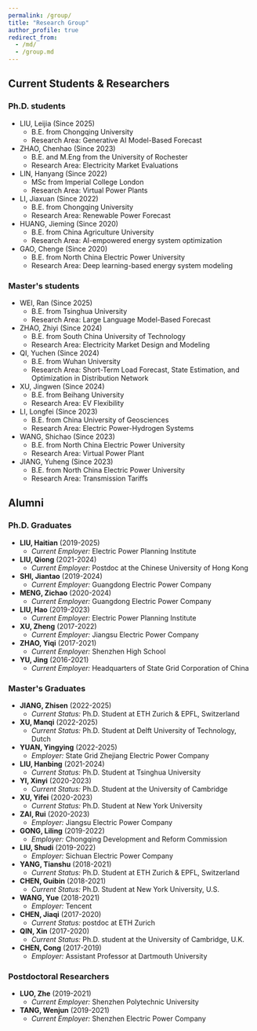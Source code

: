 ```yaml
---
permalink: /group/
title: "Research Group"
author_profile: true
redirect_from: 
  - /md/
  - /group.md
---
```


## Current Students & Researchers

### Ph.D. students 

- LIU, Leijia (Since 2025)
  - B.E. from Chongqing University
  - Research Area: Generative AI Model-Based Forecast
- ZHAO, Chenhao (Since 2023)
  - B.E. and M.Eng from the University of Rochester
  - Research Area: Electricity Market Evaluations
- LIN, Hanyang (Since 2022)
  - MSc from Imperial College London
  - Research Area: Virtual Power Plants
- LI, Jiaxuan (Since 2022)
  - B.E. from Chongqing University 
  - Research Area: Renewable Power Forecast
- HUANG, Jieming (Since 2020)
  - B.E. from China Agriculture University 
  - Research Area: AI-empowered energy system optimization
- GAO, Chenge (Since 2020)
  - B.E. from North China Electric Power University 
  - Research Area: Deep learning-based energy system modeling
    
### Master's students 

- WEI, Ran (Since 2025)
  - B.E. from Tsinghua University
  - Research Area: Large Language Model-Based Forecast
- ZHAO, Zhiyi (Since 2024)
  - B.E. from South China University of Technology
  - Research Area: Electricity Market Design and Modeling
- QI, Yuchen (Since 2024)
  - B.E. from Wuhan University
  - Research Area: Short-Term Load Forecast, State Estimation, and Optimization in Distribution Network
- XU, Jingwen (Since 2024)
  - B.E. from Beihang University 
  - Research Area: EV Flexibility
- LI, Longfei (Since 2023)
  - B.E. from China University of Geosciences 
  - Research Area: Electric Power-Hydrogen Systems
- WANG, Shichao (Since 2023)
  - B.E. from North China Electric Power University
  - Research Area: Virtual Power Plant 
- JIANG, Yuheng (Since 2023)
  - B.E. from North China Electric Power University
  - Research Area: Transmission Tariffs


## Alumni

### Ph.D. Graduates

- **LIU, Haitian** (2019-2025)
  - *Current Employer:* Electric Power Planning Institute
- **LIU, Qiong** (2021-2024)
  - *Current Employer:* Postdoc at the Chinese University of Hong Kong
- **SHI, Jiantao** (2019-2024)
  - *Current Employer:* Guangdong Electric Power Company
- **MENG, Zichao** (2020-2024)
  - *Current Employer:* Guangdong Electric Power Company
- **LIU, Hao** (2019-2023)
  - *Current Employer:* Electric Power Planning Institute
- **XU, Zheng** (2017-2022)
  - *Current Employer:* Jiangsu Electric Power Company
- **ZHAO, Yiqi** (2017-2021)
  - *Current Employer:* Shenzhen High School
- **YU, Jing** (2016-2021)
  - *Current Employer:* Headquarters of State Grid Corporation of China

### Master's Graduates

- **JIANG, Zhisen** (2022-2025)
  - *Current Status:* Ph.D. Student at ETH Zurich & EPFL, Switzerland
- **XU, Manqi** (2022-2025)
  - *Current Status:* Ph.D. Student at Delft University of Technology, Dutch
- **YUAN, Yingying** (2022-2025)
  - *Employer:* State Grid Zhejiang Electric Power Company
- **LIU, Hanbing** (2021-2024)
  - *Current Status:* Ph.D. Student at Tsinghua University
- **YI, Xinyi** (2020-2023)
  - *Current Status:* Ph.D. Student at the University of Cambridge
- **XU, Yifei** (2020-2023)
  - *Current Status:* Ph.D. Student at New York University
- **ZAI, Rui** (2020-2023)
  - *Employer:* Jiangsu Electric Power Company
- **GONG, Liling** (2019-2022)
  - *Employer:* Chongqing Development and Reform Commission
- **LIU, Shudi** (2019-2022)
  - *Employer:* Sichuan Electric Power Company
- **YANG, Tianshu** (2018-2021)
  - *Current Status:* Ph.D. Student at ETH Zurich & EPFL, Switzerland
- **CHEN, Guibin** (2018-2021)
  - *Current Status:* Ph.D. Student at New York University, U.S.
- **WANG, Yue** (2018-2021)
  - *Employer:* Tencent
- **CHEN, Jiaqi** (2017-2020)
  - *Current Status:* postdoc at ETH Zurich
- **QIN, Xin** (2017-2020)
  - *Current Status:* Ph.D. student at the University of Cambridge, U.K.
- **CHEN, Cong** (2017-2019)
  - *Employer:* Assistant Professor at Dartmouth University

### Postdoctoral Researchers

- **LUO, Zhe** (2019-2021)
  - *Current Employer:* Shenzhen Polytechnic University
- **TANG, Wenjun** (2019-2021)
  - *Current Employer:* Shenzhen Electric Power Company
